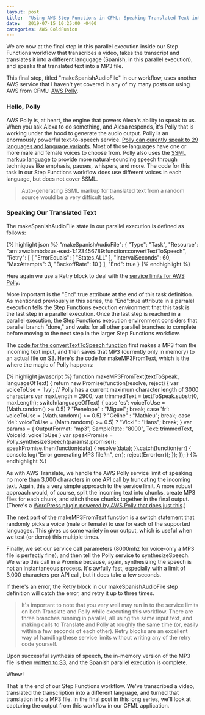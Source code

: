 ```yaml
---
layout: post
title:  "Using AWS Step Functions in CFML: Speaking Translated Text into a MP3 File"
date:   2019-07-15 10:25:00 -0400
categories: AWS ColdFusion
---
```


We are now at the final step in this parallel execution inside our Step Functions workflow that transcribes a video, takes the transcript and translates it into a different langugage (Spanish, in this parallel execution), and speaks that translated text into a MP3 file.

This final step, titled "makeSpanishAudioFile" in our workflow, uses another AWS service that I haven't yet covered in any of my many posts on using AWS from CFML: [AWS Polly](https://aws.amazon.com/polly/).

### Hello, Polly

AWS Polly is, at heart, the engine that powers Alexa's ability to speak to us. When you ask Alexa to do something, and Alexa responds, it's Polly that is working under the hood to generate the audio output. Polly is an enormously powerful text-to-speech service. [Polly can curently speak to 29 languages and language variants](https://docs.aws.amazon.com/polly/latest/dg/voicelist.html). Most of those languages have one or more male and female voices to choose from. Polly also uses the [SSML markup language](https://developer.amazon.com/docs/custom-skills/speech-synthesis-markup-language-ssml-reference.html) to provide more natural-sounding speech through techniques like emphasis, pauses, whispers, and more. The code for this task in our Step Functions workflow does use different voices in each language, but does not cover SSML.

> Auto-generating SSML markup for translated text from a random source would be a very difficult task.

### Speaking Our Translated Text

The makeSpanishAudioFile state in our parallel execution is defined as follows:

{% highlight json %}
"makeSpanishAudioFile": {
    "Type": "Task",
    "Resource": "arn:aws:lambda:us-east-1:123456789:function:convertTextToSpeech",
    "Retry": [
        {
            "ErrorEquals": [ "States.ALL" ],
            "IntervalSeconds": 60,
            "MaxAttempts": 3,
            "BackoffRate": 10
        }
    ],
    "End": true
}
{% endhighlight %}

Here again we use a Retry block to deal with the [service limits for AWS Polly](https://docs.aws.amazon.com/polly/latest/dg/limits.html). 

More important is the "End":true attribute at the end of this task definition. As mentioned previously in this series, the "End":true attribute in a parralel execution tells the Step Functions execution environment that this task is the last step in a parallel execution. Once the last step is reached in a parallel execution, the Step Functions execution environment considers that parallel branch "done," and waits for all other parallel branches to complete before moving to the next step in the larger Step Functions workflow.

The [code for the convertTextToSpeech function](https://github.com/brianklaas/awsPlaybox/blob/master/nodejs/lambda/transcribeTranslateExample/convertTextToSpeech.js) first makes a MP3 from the incoming text input, and then saves that MP3 (currently only in memory) to an actual file on S3. Here's the code for makeMP3FromText, which is the where the magic of Polly happens:

{% highlight javascript %}
function makeMP3FromText(textToSpeak, languageOfText) {
    return new Promise(function(resolve, reject) {
        var voiceToUse = 'Ivy';
        // Polly has a current maximum character length of 3000 characters
        var maxLength = 2900;
        var trimmedText = textToSpeak.substr(0, maxLength);
        switch(languageOfText) {
            case 'es':
                voiceToUse = (Math.random() >= 0.5) ? "Penelope" : "Miguel";
                break;
            case 'fr':
                voiceToUse = (Math.random() >= 0.5) ? "Celine" : "Mathieu";
                break;
            case 'de':
                voiceToUse = (Math.random() >= 0.5) ? "Vicki" : "Hans";
                break;
        }
        var params = {
            OutputFormat: "mp3",
            SampleRate: "8000",
            Text: trimmedText,
            VoiceId: voiceToUse
        }
        var speakPromise = Polly.synthesizeSpeech(params).promise();
        speakPromise.then(function(data) {
            resolve(data);
        }).catch(function(err) {
            console.log("Error generating MP3 file:\n", err);
            reject(Error(err));
        });
    });
}
{% endhighlight %}

As with AWS Translate, we handle the AWS Polly service limit of speaking no more than 3,000 characters in one API call by truncating the incoming text. Again, this a very simple approach to the service limit. A more robust approach would, of course, split the incoming text into chunks, create MP3 files for each chunk, and stitch those chunks together in the final output. (There's a [WordPress plugin powered by AWS Polly that does just this](https://wordpress.org/plugins/amazon-polly/).)

The next part of the makeMP3FromText function is a switch statement that randomly picks a voice (male or female) to use for each of the supported languages. This gives us some variety in our output, which is useful when we test (or demo) this multiple times.

Finally, we set our service call parameters (8000mhz for voice-only a MP3 file is perfectly fine), and then tell the Polly service to synthesizeSpeech. We wrap this call in a Promise because, again, synthesizing the speech is not an instantaneous process. It's awfully fast, especially with a limit of 3,000 characters per API call, but it does take a few seconds.

If there's an error, the Retry block in our makeSpanishAudioFile step definition will catch the error, and retry it up to three times.

> It's important to note that you very well may run in to the service limits on both Translate and Polly while executing this workflow. There are three branches running in parallel, all using the same input text, and making calls to Translate and Polly at roughly the same time (or, easily within a few seconds of each other). Retry blocks are an excellent way of handling these service limits without writing any of the retry code yourself.

Upon successful synthesis of speech, the in-memory version of the MP3 file is then [written to S3](https://github.com/brianklaas/awsPlaybox/blob/master/nodejs/lambda/transcribeTranslateExample/convertTextToSpeech.js), and the Spanish parallel execution is complete.

Whew! 

That is the end of our Step Functions workflow. We've transcribed a video, translated the transcription into a different language, and turned that translation into a MP3 file. In the final post in this long series, we'll look at capturing the output from this workflow in our CFML application.